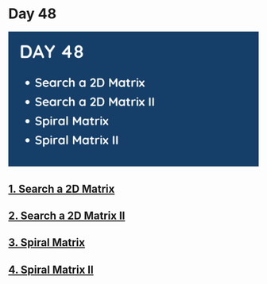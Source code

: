 # Day 48

![](../images/day48.png)

## [1. Search a 2D Matrix](74.%20Search%20a%202D%20Matrix.md)

## [2. Search a 2D Matrix II](240.%20Search%20a%202D%20Matrix%20II.md)

## [3. Spiral Matrix](54.%20Spiral%20Matrix.md)

## [4. Spiral Matrix II](59.%20Spiral%20Matrix%20II.md)